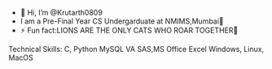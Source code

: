 - 👋 Hi, I’m @Krutarth0809
- I am a Pre-Final Year CS Undergarduate at NMIMS,Mumbai🏫 
- ⚡ Fun fact:LIONS ARE THE ONLY CATS WHO ROAR TOGETHER🦁

Technical Skills:
C, Python
MySQL 
VA SAS,MS Office
Excel
Windows, Linux, MacOS




